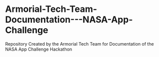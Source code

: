 # Armorial-Tech-Team-Documentation---NASA-App-Challenge
Repository Created by the Armorial Tech Team for Documentation of the NASA App Challenge Hackathon
